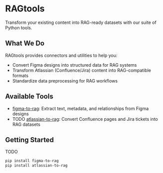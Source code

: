 # RAGtools

Transform your existing content into RAG-ready datasets with our suite of Python tools.

## What We Do

RAGtools provides connectors and utilities to help you:
- Convert Figma designs into structured data for RAG systems
- Transform Atlassian (Confluence/Jira) content into RAG-compatible formats 
- Standardize data preprocessing for RAG workflows

## Available Tools

- [figma-to-rag](https://github.com/RAGbridge/figma-to-rag): Extract text, metadata, and relationships from Figma designs
- TODO [atlassian-to-rag](https://github.com/RAGbridge/atlassian-to-rag): Convert Confluence pages and Jira tickets into RAG datasets

## Getting Started
TODO
```bash
pip install figma-to-rag
pip install atlassian-to-rag
```
